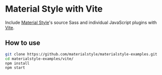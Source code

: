 # Material Style with Vite

Include [Material Style](https://materialstyle.github.io)'s source Sass and individual JavaScript plugins with [Vite](https://vitejs.dev/).

## How to use

```sh
git clone https://github.com/materialstyle/materialstyle-examples.git
cd materialstyle-examples/vite/
npm install
npm start
```
